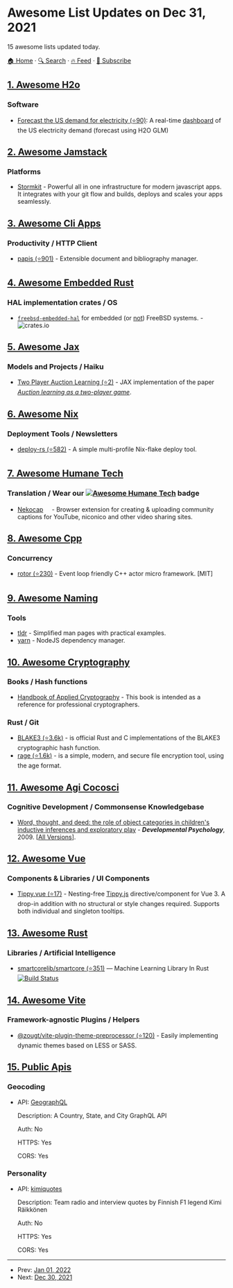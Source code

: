 # Awesome List Updates on Dec 31, 2021

15 awesome lists updated today.

[🏠 Home](/README.md) · [🔍 Search](https://test.trackawesomelist.com/search/) · [🔥 Feed](https://test.trackawesomelist.com/feed.xml) · [📮 Subscribe](https://trackawesomelist.us17.list-manage.com/subscribe?u=d2f0117aa829c83a63ec63c2f&id=36a103854c)



## [1. Awesome H2o](/content/h2oai/awesome-h2o/README.md)

### Software

*   [Forecast the US demand for electricity (⭐90)](https://github.com/RamiKrispin/USelectricity): A real-time [dashboard](https://ramikrispin.github.io/USelectricity/) of the US electricity demand (forecast using H2O GLM)

## [2. Awesome Jamstack](/content/automata/awesome-jamstack/README.md)

### Platforms

*   [Stormkit](https://stormkit.io) - Powerful all in one infrastructure for modern javascript apps. It integrates with your git flow and builds, deploys and scales your apps seamlessly.

## [3. Awesome Cli Apps](/content/agarrharr/awesome-cli-apps/README.md)

### Productivity / HTTP Client

*   [papis (⭐901)](https://github.com/papis/papis) - Extensible document and bibliography manager.

## [4. Awesome Embedded Rust](/content/rust-embedded/awesome-embedded-rust/README.md)

### HAL implementation crates / OS

*   [`freebsd-embedded-hal`](https://crates.io/crates/freebsd-embedded-hal) for embedded (or [not](https://www.freebsd.org/cgi/man.cgi?query=cp2112\&sektion=4)) FreeBSD systems. - ![crates.io](https://img.shields.io/crates/v/freebsd-embedded-hal.svg)

## [5. Awesome Jax](/content/n2cholas/awesome-jax/README.md)

### Models and Projects / Haiku

*   [Two Player Auction Learning (⭐2)](https://github.com/degregat/two-player-auctions) - JAX implementation of the paper [*Auction learning as a two-player game*](https://arxiv.org/abs/2006.05684).

## [6. Awesome Nix](/content/nix-community/awesome-nix/README.md)

### Deployment Tools / Newsletters

*   [deploy-rs (⭐582)](https://github.com/serokell/deploy-rs) - A simple multi-profile Nix-flake deploy tool.

## [7. Awesome Humane Tech](/content/humanetech-community/awesome-humane-tech/README.md)

### Translation / Wear our   [![Awesome Humane Tech](https://raw.githubusercontent.com/humanetech-community/awesome-humane-tech/main/humane-tech-badge.svg?sanitize=true)](https://github.com/humanetech-community/awesome-humane-tech)   badge

*   [Nekocap](https://nekocap.com/)[<img src="https://raw.githubusercontent.com/humanetech-community/awesome-humane-tech/main/logo/github.svg?sanitize=true" width="16"/>](https://github.com/nopol10/nekocap) - Browser extension for creating & uploading community captions for YouTube, niconico and other video sharing sites.

## [8. Awesome Cpp](/content/fffaraz/awesome-cpp/README.md)

### Concurrency

*   [rotor (⭐230)](https://github.com/basiliscos/cpp-rotor) - Event loop friendly C++ actor micro framework. \[MIT]

## [9. Awesome Naming](/content/gruhn/awesome-naming/README.md)

### Tools

*   [tldr](https://tldr.sh/) - Simplified man pages with practical examples.
*   [yarn](https://yarnpkg.com/) - NodeJS dependency manager.

## [10. Awesome Cryptography](/content/sobolevn/awesome-cryptography/README.md)

### Books / Hash functions

*   [Handbook of Applied Cryptography](https://cacr.uwaterloo.ca/hac/) - This book is intended as a reference for professional cryptographers.

### Rust / Git

*   [BLAKE3 (⭐3.6k)](https://github.com/BLAKE3-team/BLAKE3) - is official Rust and C implementations of the BLAKE3 cryptographic hash function.
*   [rage (⭐1.6k)](https://github.com/str4d/rage) - is a simple, modern, and secure file encryption tool, using the age format.

## [11. Awesome Agi Cocosci](/content/YuzheSHI/awesome-agi-cocosci/README.md)

### Cognitive Development / Commonsense Knowledgebase

*   [Word, thought, and deed: the role of object categories in children's inductive inferences and exploratory play](https://psycnet.apa.org/record/2008-12114-008) - ***Developmental Psychology***, 2009. \[[All Versions](https://scholar.google.com/scholar?cluster=13947689064550390312\&hl=en\&as_sdt=0,5)].

## [12. Awesome Vue](/content/vuejs/awesome-vue/README.md)

### Components & Libraries / UI Components

*   [Tippy.vue (⭐17)](https://github.com/thecodewarrior/Tippy.vue) - Nesting-free [Tippy.js](https://atomiks.github.io/tippyjs/) directive/component for Vue 3. A drop-in addition with no structural or style changes required. Supports both individual and singleton tooltips.

## [13. Awesome Rust](/content/rust-unofficial/awesome-rust/README.md)

### Libraries / Artificial Intelligence

*   [smartcorelib/smartcore (⭐351)](https://github.com/smartcorelib/smartcore) — Machine Learning Library In Rust [![Build Status](https://img.shields.io/circleci/build/github/smartcorelib/smartcore)](https://smartcorelib.org/)

## [14. Awesome Vite](/content/vitejs/awesome-vite/README.md)

### Framework-agnostic Plugins / Helpers

*   [@zougt/vite-plugin-theme-preprocessor (⭐120)](https://github.com/GitOfZGT/vite-plugin-theme-preprocessor) - Easily implementing dynamic themes based on LESS or SASS.

## [15. Public Apis](/content/public-apis/public-apis/README.md)

### Geocoding

- API: [GeographQL](https://geographql.netlify.app)

  Description: A Country, State, and City GraphQL API

  Auth: No

  HTTPS: Yes

  CORS: Yes



### Personality

- API: [kimiquotes](https://kimiquotes.herokuapp.com/doc)

  Description: Team radio and interview quotes by Finnish F1 legend Kimi Räikkönen

  Auth: No

  HTTPS: Yes

  CORS: Yes



---

- Prev: [Jan 01, 2022](/content/2022/01/01/README.md)
- Next: [Dec 30, 2021](/content/2021/12/30/README.md)